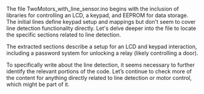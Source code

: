 The file TwoMotors_with_line_sensor.ino begins with the inclusion of libraries for controlling an LCD, a keypad, and EEPROM for data storage. The initial lines define keypad setup and mappings but don't seem to cover line detection functionality directly. Let's delve deeper into the file to locate the specific sections related to line detection.

The extracted sections describe a setup for an LCD and keypad interaction, including a password system for unlocking a relay (likely controlling a door).

To specifically write about the line detection, it seems necessary to further identify the relevant portions of the code. Let’s continue to check more of the content for anything directly related to line detection or motor control, which might be part of it. ​​

